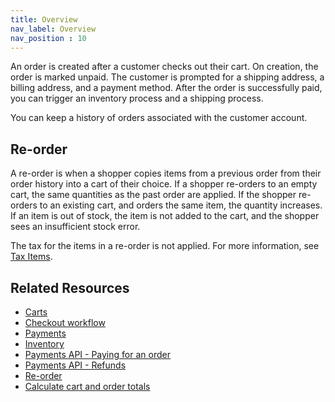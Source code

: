 ```yaml
---
title: Overview
nav_label: Overview
nav_position : 10
---
```


An order is created after a customer checks out their cart. On creation, the order is marked unpaid. The customer is prompted for a shipping address, a billing address, and a payment method. After the order is successfully paid, you can trigger an inventory process and a shipping process.

You can keep a history of orders associated with the customer account.

## Re-order

A re-order is when a shopper copies items from a previous order from their order history into a cart of their choice. If a shopper re-orders to an empty cart, the same quantities as the past order are applied. If the shopper re-orders to an existing cart, and orders the same item, the quantity increases. If an item is out of stock, the item is not added to the cart, and the shopper sees an insufficient stock error.

The tax for the items in a re-order is not applied. For more information, see [Tax Items](/docs/carts-orders/carts/tax-items).

## Related Resources

- [Carts](/docs/carts-orders/carts/carts.md)
- [Checkout workflow](/docs/carts-orders/checkout/checkout-workflow)
- [Payments](/docs/commerce-cloud/payments)
- [Inventory](/docs/pxm/inventories/inventory.mdx)
- [Payments API - Paying for an order](/docs/carts-orders/payments/paying-for-an-order/overview)
- [Payments API - Refunds](/docs/carts-orders/payments/paying-for-an-order/overview#refunds)
- [Re-order](/docs/carts-orders/carts/cart-items/re-order)
- [Calculate cart and order totals](/guides/How-To/Carts/calculate-totals)
